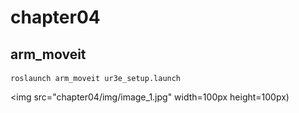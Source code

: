 # chapter04
## arm_moveit
```
roslaunch arm_moveit ur3e_setup.launch
```
<img src="chapter04/img/image_1.jpg" width=100px height=100px)
